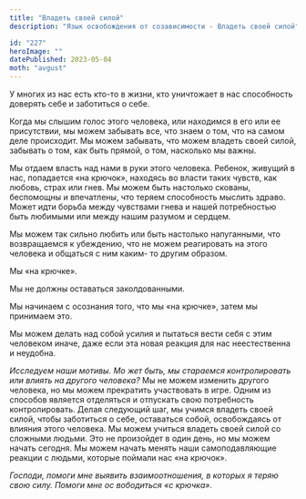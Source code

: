 ```yaml
---
title: "Владеть своей силой"
description: "Язык освобождения от созависимости - Владеть своей силой"

id: "227"
heroImage: ""
datePublished: 2023-05-04
moth: "avgust"
---
```


У многих из нас есть кто-то в жизни, кто уничтожает в нас способность доверять
себе и заботиться о себе.

Когда мы слышим голос этого человека, или находимся в его или ее присутствии,
мы можем забывать все, что знаем о том, что на самом деле происходит. Мы можем
забывать, что можем владеть своей силой, забывать о том, как быть прямой, о
том, насколько мы важны.

Мы отдаем власть над нами в руки этого человека. Ребенок, живущий в нас,
попадается «на крючок», находясь во власти таких чувств, как любовь, страх или
гнев. Мы можем быть настолько скованы, беспомощны и впечатлены, что теряем
способность мыслить здраво. Может идти борьба между чувствами гнева и нашей
потребностью быть любимыми или между нашим разумом и сердцем.

Мы можем так сильно любить или быть настолько напуганными, что возвращаемся к
убеждению, что не можем реагировать на этого человека и общаться с ним каким-
то другим образом.

Мы «на крючке».

Мы не должны оставаться заколдованными.

Мы начинаем с осознания того, что мы «на крючке», затем мы принимаем это.

Мы можем делать над собой усилия и пытаться вести себя с этим человеком иначе,
даже если эта новая реакция для нас неестественна и неудобна.

_Исследуем наши мотивы._ _Мо_ _жет быть, мы стараемся контролировать или
влиять на другого человека?_ Мы не можем изменить другого человека, но мы
можем прекратить участвовать в игре. Одним из способов является отделяться и
отпускать свою потребность контролировать. Делая следующий шаг, мы учимся
владеть своей силой, чтобы заботиться о себе, оставаться собой, освобождаясь
от влияния этого человека. Мы можем учиться владеть своей силой со сложными
людьми. Это не произойдет в один день, но мы можем начать сегодня. Мы можем
начать менять наши самоподавляющие реакции с людьми, которые поймали нас «на
крючок».

_Господи,_ _помоги_ _мне_ _выявить_ _взаимоотношения,_ _в_ _которых_ _я_
_теряю_ _свою_ _силу._ _Помоги_ _мне_ _ос_ _вободиться_ _«с_ _крючка»._
